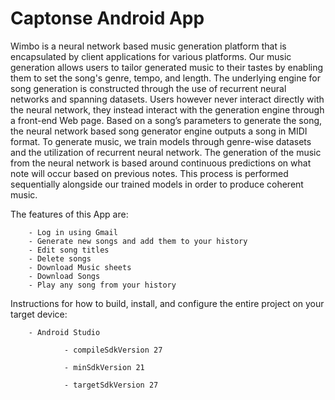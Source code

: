 # Captonse Android App

Wimbo is a neural network based music generation platform that is encapsulated by client applications for various platforms. Our music generation allows users to tailor generated music to their tastes by enabling them to set the song's genre, tempo, and length. The underlying engine for song generation is constructed through the use of recurrent neural networks and spanning datasets. Users however never interact directly with the neural network, they instead interact with the generation engine through a front-end Web page. Based on a song’s parameters to generate the song, the neural network based song generator engine outputs a song in MIDI format. To generate music, we train models through genre-wise datasets and the utilization of recurrent neural network. The generation of the music from the neural network is based around continuous predictions on what note will occur based on previous notes. This process is performed sequentially alongside our trained models in order to produce coherent music.


The features of this App are:

        - Log in using Gmail
        - Generate new songs and add them to your history
        - Edit song titles
        - Delete songs
        - Download Music sheets
        - Download Songs
        - Play any song from your history

Instructions for how to build, install, and configure the entire project on your target device:

        - Android Studio 
 
                - compileSdkVersion 27
		
                - minSdkVersion 21

                - targetSdkVersion 27




